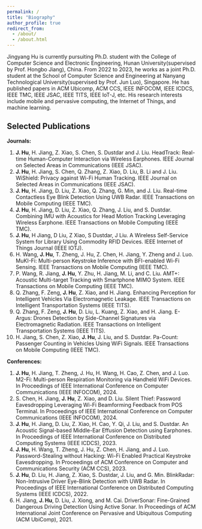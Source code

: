 ```yaml
---
permalink: /
title: "Biography"
author_profile: true
redirect_from: 
  - /about/
  - /about.html
---
```


Jingyang Hu is currently pursuiting Ph.D. student with the College of Computer Science and Electronic Engineering, Hunan University(supervised by Prof. Hongbo Jiang), China. From 2022 to 2023, he works as a joint Ph.D. student at the School of Computer Science and Engineering at Nanyang Technological University(supervised by Prof. Jun Luo), Singapore. He has published papers in ACM Ubicomp, ACM CCS, IEEE INFOCOM, IEEE ICDCS, IEEE TMC, IEEE JSAC, IEEE TITS, IEEE IoT-J, etc. His research interests include mobile and pervasive computing, the Internet of Things, and machine learning.




Selected Publications
------
**Journals:**

1. **J. Hu**, H. Jiang, Z. Xiao, S. Chen, S. Dustdar and J. Liu. HeadTrack: Real-time Human-Computer Interaction via Wireless Earphones. IEEE Journal on Selected Areas in Communications (IEEE JSAC). 
2. **J. Hu**, H. Jiang, S. Chen, Q. Zhang, Z. Xiao, D. Liu, B. Li and J. Liu. WiShield: Privacy against Wi-Fi Human Tracking. IEEE Journal on Selected Areas in Communications (IEEE JSAC).
3. **J. Hu**, H. Jiang, D. Liu, Z. Xiao, Q. Zhang, G. Min, and J. Liu. Real-time Contactless Eye Blink Detection Using UWB Radar. IEEE Transactions on Mobile Computing (IEEE TMC). 
4. **J. Hu**, H. Jiang, D. Liu, Z. Xiao, Q. Zhang, J. Liu, and S. Dustdar. Combining IMU with Acoustics for Head Motion Tracking Leveraging Wireless Earphone. IEEE Transactions on Mobile Computing (IEEE TMC). 
5. **J. Hu**, H Jiang, D Liu, Z Xiao, S Dustdar, J Liu. A Wireless Self-Service System for Library Using Commodity RFID Devices. IEEE Internet of Things Journal (IEEE IOTJ).
6. H. Wang, **J. Hu**, T. Zheng, J. Hu, Z. Chen, H. Jiang, Y. Zheng and J. Luo. MuKI-Fi: Multi-person Keystroke Inference with BFI-enabled Wi-Fi Sensing. IEEE Transactions on Mobile Computing (IEEE TMC).
7. P. Wang, R. Jiang, **J. Hu**, Y. Zhu, H. Jiang, M. Li, and C. Liu. AMT+: Acoustic Multi-target Tracking with Smartphone MIMO System. IEEE Transactions on Mobile Computing (IEEE TMC).
8. Q. Zhang, F. Zeng, **J. Hu**, Z. Xiao, and H. Jiang. Enhancing Perception for Intelligent Vehicles Via Electromagnetic Leakage. IEEE Transactions on Intelligent Transportation Systems (IEEE TITS).
9. Q. Zhang, F. Zeng, **J. Hu**, D. Liu, L. Kuang, Z. Xiao, and H. Jiang. E-Argus: Drones Detection by Side-Channel Signatures via Electromagnetic Radiation. IEEE Transactions on Intelligent Transportation Systems (IEEE TITS).
10. H. Jiang, S. Chen, Z. Xiao, **J. Hu**, J. Liu, and S. Dustdar. Pa-Count: Passenger Counting in Vehicles Using WiFi Signals. IEEE Transactions on Mobile Computing (IEEE TMC). 



**Conferences:**

1. **J. Hu**, H. Jiang, T. Zheng, J. Hu, H. Wang, H. Cao, Z. Chen, and J. Luo. M2-Fi: Multi-person Respiration Monitoring via Handheld WiFi Devices. In Proceedings of IEEE International Conference on Computer Communications (IEEE INFOCOM), 2024.
2. S. Chen, H. Jiang, **J. Hu**, Z. Xiao, and D. Liu. Silent Thief: Password Eavesdropping Leveraging Wi-Fi Beamforming Feedback from POS Terminal. In Proceedings of IEEE International Conference on Computer Communications (IEEE INFOCOM), 2024.
3. **J. Hu**, H. Jiang, D. Liu, Z. Xiao, H. Cao, Y. Qi, J. Liu, and S. Dustdar. An Acoustic Signal-based Middle-Ear Effusion Detection using Earphones. In Proceedings of IEEE International Conference on Distributed Computing Systems (IEEE ICDCS), 2023.
4. **J. Hu**, H. Wang, T. Zheng, J. Hu, Z. Chen, H. Jiang, and J. Luo. Password-Stealing without Hacking: Wi-Fi Enabled Practical Keystroke Eavesdropping. In Proceedings of ACM Conference on Computer and Communications Security (ACM CCS), 2023.
5. **J. Hu**, D. Liu, H. Jiang, Z. Xiao, S. Dustdar, J. Liu, and G. Min. BlinkRadar: Non-Intrusive Driver Eye-Blink Detection with UWB Radar. In Proceedings of IEEE International Conference on Distributed Computing Systems (IEEE ICDCS), 2022.
6. H. Jiang, **J. Hu**, D. Liu, J. Xiong, and M. Cai. DriverSonar: Fine-Grained Dangerous Driving Detection Using Active Sonar. In Proceedings of ACM International Joint Conference on Pervasive and Ubiquitous Computing (ACM UbiComp), 2021.
